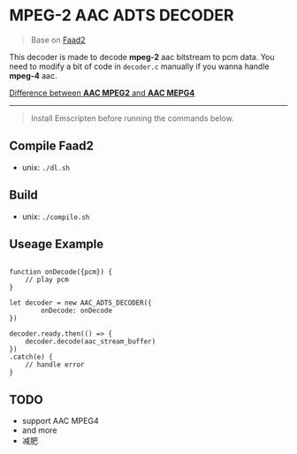 <!--
 * @Author: Sunqi
 * @Date: 2019-09-09 18:47:41
 * @LastEditTime: 2019-10-24 16:34:37
 -->
# MPEG-2 AAC ADTS DECODER

> Base on [Faad2](https://sourceforge.net/projects/faac/files/faad2-src/)


This decoder is made to decode **mpeg-2** aac bitstream to pcm data. You need to modify a bit of code in `decoder.c` manually if you wanna handle **mpeg-4** aac.

[Difference between **AAC MPEG2** and **AAC MEPG4**](https://stackoverflow.com/questions/49189337/what-is-the-difference-between-aac-mpeg2-and-aac-mpeg4-encode-and-how-to-extra)

---


> Install  Emscripten before running the commands below.

## Compile Faad2

- unix: `./dl.sh`


## Build

- unix: `./compile.sh`


## Useage Example

```

function onDecode({pcm}) {
    // play pcm 
}

let decoder = new AAC_ADTS_DECODER({
        onDecode: onDecode
})

decoder.ready.then(() => {
    decoder.decode(aac_stream_buffer)
})
.catch(e) {
    // handle error
}

```

## TODO

- support AAC MPEG4
- and more
- 减肥


